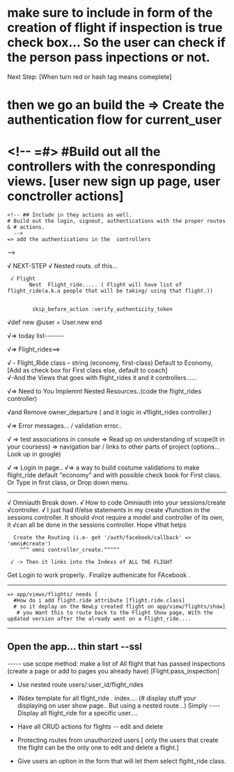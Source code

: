   # make sure to include in form of the creation of flight if inspection is true check box... So the user can check if the person pass inpections or not.


  Next Step:  [When turn red or hash tag means comeplete]

   # then we go an build the => Create the authentication flow for current_user

   # <!-- =#> #Build out all the controllers with the conresponding views.  [user new sign up page, user conctroller actions]
    
    <!-- ## Include in they actions as well.
    # Build out the login, signout, authentications with the proper routes & # actions. 
      -->
    => add the authentications in the  controllers
  -->

   √  NEXT-STEP
    √ Nested routs. of this...

     √ Flight
           Nest  Flight_ride..... ( Flight will have list of flight_ride(a.k.a people that will be taking/ using that flight.))


            skip_before_action :verify_authenticity_token

  √def new
    @user = User.new
  end

  √=> today list-------

 √=>  Flight_rides==> 

  √   - 	Flight_Ride class – string (economy, first-class) Default     to Economy, [Add as check box for First class else,         default to coach]   
  √-And the Views that goes with flight_rides it and it controllers......

  √=> Need to You Implemnt Nested Resources..(code the flight_rides controller)
  
  √and Remove owner_departure ( and it logic in √flight_rides controller.)

  <!-- VVVThis is the next pieceVVV -->

  √=> Error messages... / validation error..

 √ => test associations in console
  => Read up on understanding of scope(It in your coursess)
  => navigation bar / links to other parts of project (options... Look up in google)

  √ => Login in page..
   √=> a way to build costume validations to make flight_ride default "economy" and with possible check book for First class. Or  Type in first class, or Drop down menu.
   

   ----------------------
  √ Omniauth Break down.
    √ How to code Omniauth into your sessions/create √controller.
    √ I just had if/else statements in my create √function in the sessions controller. It should √not require a model and controller of its own, it √can all be done in the sessions controller. Hope √that helps


      Create the Routing (i.e- get '/auth/facebook/callback' => 'omni#create') 
        ^^^ omni controller_create.^^^^^

     √ -> Then it links into the Indexs of ALL THE FLIGHT

 Get Login to work properly..
 Finalize authenicate for FAcebook .

   ---------------
   
    => app/views/flights/ needs [
      #How do i add flight.ride attribute [flight.ride.class]
      # so it deplay on the NewLy created flight on app/view/flights/show]
       # you Want this to route back to the Flight Show page, With the updated version after the already went on a Flight_ride....

---------------------
  Open the app...
thin start --ssl
--------------------------
  ----- use scope method: make a list of All flight that has passed inspections (create a page or add to pages you already have)
[Flight.pass_inspection]
<!-- >>>>> -->
  - Use nested route users/:user_id/flight_rides 
  - INdex template for all flight_ride . index.... (# display stuff your displaying on user show page.. But using a nested route...) Simply ---- Display all flight_ride for a specific user....

  - Have all CRUD actions for flights -- edit and delete
  - Protecting routes from unauthorized users [ only the users that create the flight can be the only one to edit and delete a flight.]
  - Give users an option in the form that will let them select flgiht_ride class.
  

